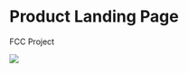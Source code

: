 # Product Landing Page
FCC Project

<img src="https://repository-images.githubusercontent.com/339437180/6f33a174-caae-4edf-8ea7-9d65ac9a81c7">
